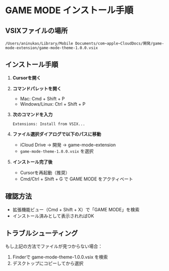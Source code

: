 # GAME MODE インストール手順

## VSIXファイルの場所
```
/Users/aninukas/Library/Mobile Documents/com~apple~CloudDocs/開発/game-mode-extension/game-mode-theme-1.0.0.vsix
```

## インストール手順

1. **Cursorを開く**

2. **コマンドパレットを開く**
   - Mac: Cmd + Shift + P
   - Windows/Linux: Ctrl + Shift + P

3. **次のコマンドを入力**
   ```
   Extensions: Install from VSIX...
   ```

4. **ファイル選択ダイアログで以下のパスに移動**
   - iCloud Drive → 開発 → game-mode-extension
   - `game-mode-theme-1.0.0.vsix` を選択

5. **インストール完了後**
   - Cursorを再起動（推奨）
   - Cmd/Ctrl + Shift + G で GAME MODE をアクティベート

## 確認方法

- 拡張機能ビュー（Cmd + Shift + X）で「GAME MODE」を検索
- インストール済みとして表示されればOK

## トラブルシューティング

もし上記の方法でファイルが見つからない場合：
1. Finderで game-mode-theme-1.0.0.vsix を検索
2. デスクトップにコピーしてから選択